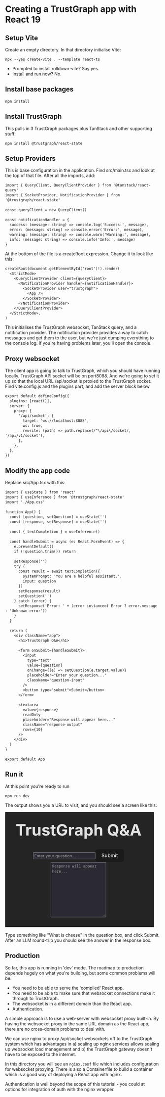 
# Creating a TrustGraph app with React 19

## Setup Vite

Create an empty directory.  In that directory initialise Vite:

```
npx --yes create-vite . --template react-ts
```

- Prompted to install rolldown-vite? Say yes.
- Install and run now? No.

## Install base packages

```
npm install
```

## Install TrustGraph

This pulls in 3 TrustGraph packages plus TanStack and other supporting stuff:

```
npm install @trustgraph/react-state
```

## Setup Providers

This is base configuration in the application.  Find src/main.tsx and look at the top of that file.  After all the imports, add:

```
import { QueryClient, QueryClientProvider } from '@tanstack/react-query'
import { SocketProvider, NotificationProvider } from '@trustgraph/react-state'

const queryClient = new QueryClient()

const notificationHandler = {
  success: (message: string) => console.log('Success:', message),
  error: (message: string) => console.error('Error:', message),
  warning: (message: string) => console.warn('Warning:', message),
  info: (message: string) => console.info('Info:', message)
}
```

At the bottom of the file is a createRoot expression.  Change it to
look like this:

```
createRoot(document.getElementById('root')!).render(
  <StrictMode>
    <QueryClientProvider client={queryClient}>
      <NotificationProvider handler={notificationHandler}>
        <SocketProvider user="trustgraph">
          <App />
        </SocketProvider>
      </NotificationProvider>
    </QueryClientProvider>
  </StrictMode>,
)
```

This initialises the TrustGraph websocket, TanStack query, and a notification
provider.  The notification provider provides a way to catch messages and get
them to the user, but we're just dumping everything to the console log.  If
you're having problems later, you'll open the console.

## Proxy websocket

The client app is going to talk to TrustGraph, which you should have running
locally.  TrustGraph API socket will be on port8088.  And we're going to set
it up so that the local URL /api/socket is proxied to the TrustGraph socket.
Find vite.config.js and the plugins part, and add the server block below

```
export default defineConfig({
  plugins: [react()],
  server: {
    proxy: {
      '/api/socket': {
        target: 'ws://localhost:8088',
        ws: true,
        rewrite: (path) => path.replace(/^\/api\/socket/, '/api/v1/socket'),
      },
    },
  },
})
```

## Modify the app code

Replace src/App.tsx with this:

```
import { useState } from 'react'
import { useInference } from '@trustgraph/react-state'
import './App.css'

function App() {
  const [question, setQuestion] = useState('')
  const [response, setResponse] = useState('')

  const { textCompletion } = useInference()

  const handleSubmit = async (e: React.FormEvent) => {
    e.preventDefault()
    if (!question.trim()) return

    setResponse('')
    try {
      const result = await textCompletion({
        systemPrompt: 'You are a helpful assistant.',
        input: question
      })
      setResponse(result)
      setQuestion('')
    } catch (error) {
      setResponse('Error: ' + (error instanceof Error ? error.message : 'Unknown error'))
    }
  }

  return (
    <div className="app">
      <h1>TrustGraph Q&A</h1>

      <form onSubmit={handleSubmit}>
        <input
          type="text"
          value={question}
          onChange={(e) => setQuestion(e.target.value)}
          placeholder="Enter your question..."
          className="question-input"
        />
        <button type="submit">Submit</button>
      </form>

      <textarea
        value={response}
        readOnly
        placeholder="Response will appear here..."
        className="response-output"
        rows={10}
      />
    </div>
  )
}

export default App
```

## Run it

At this point you're ready to run

```
npm run dev
```

The output shows you a URL to visit, and you should see a screen like this:

![App screenshot](screenshot.png)

Type something like "What is cheese" in the question box, and click Submit.
After an LLM round-trip you should see the answer in the response box.

## Production

So far, this app is running in 'dev' mode. The roadmap to production depends hugely on what you're building, but some common problems will be:

* You need to be able to serve the 'compiled' React app.
* You need to be able to make sure that websocket connections make it through
  to TrustGraph.
* The websocket is in a different domain than the React app. 
* Authentication.

A simple approach is to use a web-server with websocket proxy built-in.
By having the websocket proxy in the same URL domain as the React app, there
are no cross-domain problems to deal with.

We can use nginx to proxy /api/socket websockets off to the TrustGraph system
which has advantages in a) scaling up nginx services allows scaling up
websocket load management and b) the TrustGraph gateway doesn't have to be
exposed to the internet.

In this directory you will see an `nginx.conf` file which includes
configuration for websocket proxying.  There is also a Containerfile
to build a container which is a good way of deploying a React app with
nginx.

Authentication is well beyond the scope of this tutorial - you could
at options for integration of auth with the nginx wrapper.


